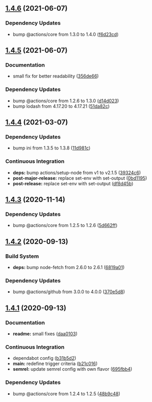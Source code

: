## [1.4.6](https://github.com/gliech/create-github-secret-action/compare/v1.4.5...v1.4.6) (2021-06-07)


### Dependency Updates

* bump @actions/core from 1.3.0 to 1.4.0 ([f6d23cd](https://github.com/gliech/create-github-secret-action/commit/f6d23cd8741afad8da348397e3ec4372040b29ad))

## [1.4.5](https://github.com/gliech/create-github-secret-action/compare/v1.4.4...v1.4.5) (2021-06-07)


### Documentation

* small fix for better readability ([356de66](https://github.com/gliech/create-github-secret-action/commit/356de66028cee4d959a00ddf79a51992e334ee26))


### Dependency Updates

* bump @actions/core from 1.2.6 to 1.3.0 ([d14d023](https://github.com/gliech/create-github-secret-action/commit/d14d023181d88ab80da1168655cdf73873beaf96))
* bump lodash from 4.17.20 to 4.17.21 ([51da82c](https://github.com/gliech/create-github-secret-action/commit/51da82cfd95802f352be7fb068da454550f7b499))

## [1.4.4](https://github.com/gliech/create-github-secret-action/compare/v1.4.3...v1.4.4) (2021-03-07)


### Dependency Updates

* bump ini from 1.3.5 to 1.3.8 ([11d981c](https://github.com/gliech/create-github-secret-action/commit/11d981c76a77a3b8a74d6c9e95857dc6d101434b))


### Continuous Integration

* **deps:** bump actions/setup-node from v1 to v2.1.5 ([39324c6](https://github.com/gliech/create-github-secret-action/commit/39324c6caf5c4ad649900f462d9c5b275a6c7d3d))
* **post-major-release:** replace set-env with set-output ([0bd1195](https://github.com/gliech/create-github-secret-action/commit/0bd11956ce4446f81f0631b2fe64a5a70b3f3090))
* **post-release:** replace set-env with set-output ([df8d45b](https://github.com/gliech/create-github-secret-action/commit/df8d45bdf32486e448352a6c1d2526c26a0fde5e))

## [1.4.3](https://github.com/gliech/create-github-secret-action/compare/v1.4.2...v1.4.3) (2020-11-14)


### Dependency Updates

* bump @actions/core from 1.2.5 to 1.2.6 ([5d662ff](https://github.com/gliech/create-github-secret-action/commit/5d662ff95bbe0befc2d07be17ba7d8ee7aaf04f0))

## [1.4.2](https://github.com/gliech/create-github-secret-action/compare/v1.4.1...v1.4.2) (2020-09-13)


### Build System

* **deps:** bump node-fetch from 2.6.0 to 2.6.1 ([6819a01](https://github.com/gliech/create-github-secret-action/commit/6819a01761727c547145a3f255897a7918c301bd))


### Dependency Updates

* bump @actions/github from 3.0.0 to 4.0.0 ([370e5d8](https://github.com/gliech/create-github-secret-action/commit/370e5d89b5e7ab00285c7aa5879ee71d2ae560e4))

## [1.4.1](https://github.com/gliech/create-github-secret-action/compare/v1.4.0...v1.4.1) (2020-09-13)


### Documentation

* **readme:** small fixes ([daa0103](https://github.com/gliech/create-github-secret-action/commit/daa01033ae5036b4698a03275e68228b7ba8b6fa))


### Continuous Integration

* dependabot config ([b31b5d2](https://github.com/gliech/create-github-secret-action/commit/b31b5d231f26393e5043330b70d25c7c90a7581a))
* **main:** redefine trigger criteria ([b21c016](https://github.com/gliech/create-github-secret-action/commit/b21c016d73817bca9b332ae7b28d29cacd92e911))
* **semrel:** update semrel config with own flavor ([695fbb4](https://github.com/gliech/create-github-secret-action/commit/695fbb48caca0ac063bd66fa2765315e23c6983b))


### Dependency Updates

* bump @actions/core from 1.2.4 to 1.2.5 ([48b9c48](https://github.com/gliech/create-github-secret-action/commit/48b9c48a4ed8951766f68c3b7e3dd634613ba92b))
